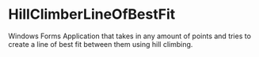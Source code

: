 # HillClimberLineOfBestFit
Windows Forms Application that takes in any amount of points and tries to create a line of best fit between them using hill climbing.
